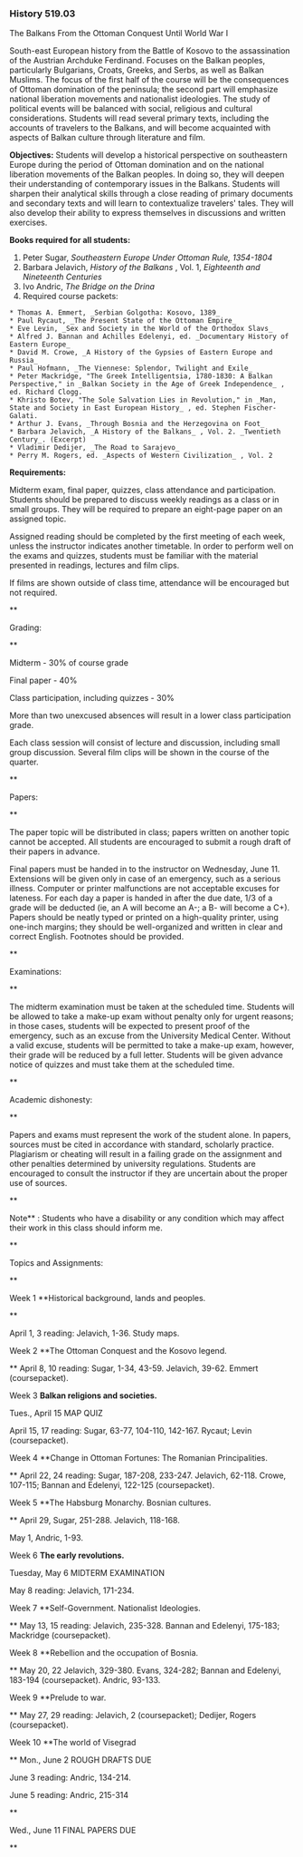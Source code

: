 ### History 519.03  
The Balkans From the Ottoman Conquest Until World War I



South-east European history from the Battle of Kosovo to the assassination of
the Austrian Archduke Ferdinand. Focuses on the Balkan peoples, particularly
Bulgarians, Croats, Greeks, and Serbs, as well as Balkan Muslims. The focus of
the first half of the course will be the consequences of Ottoman domination of
the peninsula; the second part will emphasize national liberation movements
and nationalist ideologies. The study of political events will be balanced
with social, religious and cultural considerations. Students will read several
primary texts, including the accounts of travelers to the Balkans, and will
become acquainted with aspects of Balkan culture through literature and film.



**Objectives:** Students will develop a historical perspective on southeastern
Europe during the period of Ottoman domination and on the national liberation
movements of the Balkan peoples. In doing so, they will deepen their
understanding of contemporary issues in the Balkans. Students will sharpen
their analytical skills through a close reading of primary documents and
secondary texts and will learn to contextualize travelers' tales. They will
also develop their ability to express themselves in discussions and written
exercises.



**Books required for all students:**

  1. Peter Sugar, _Southeastern Europe Under Ottoman Rule, 1354-1804_
  2. Barbara Jelavich, _History of the Balkans_ , Vol. 1, _Eighteenth and Nineteenth Centuries_
  3. Ivo Andric, _The Bridge on the Drina_
  4. Required course packets:

    * Thomas A. Emmert, _Serbian Golgotha: Kosovo, 1389_
    * Paul Rycaut, _The Present State of the Ottoman Empire_
    * Eve Levin, _Sex and Society in the World of the Orthodox Slavs_
    * Alfred J. Bannan and Achilles Edelenyi, ed. _Documentary History of Eastern Europe_
    * David M. Crowe, _A History of the Gypsies of Eastern Europe and Russia_
    * Paul Hofmann, _The Viennese: Splendor, Twilight and Exile_
    * Peter Mackridge, "The Greek Intelligentsia, 1780-1830: A Balkan Perspective," in _Balkan Society in the Age of Greek Independence_ , ed. Richard Clogg. 
    * Khristo Botev, "The Sole Salvation Lies in Revolution," in _Man, State and Society in East European History_ , ed. Stephen Fischer-Galati. 
    * Arthur J. Evans, _Through Bosnia and the Herzegovina on Foot_
    * Barbara Jelavich, _A History of the Balkans_ , Vol. 2. _Twentieth Century_. (Excerpt) 
    * Vladimir Dedijer, _The Road to Sarajevo_
    * Perry M. Rogers, ed. _Aspects of Western Civilization_ , Vol. 2  



**Requirements:**

Midterm exam, final paper, quizzes, class attendance and participation.
Students should be prepared to discuss weekly readings as a class or in small
groups. They will be required to prepare an eight-page paper on an assigned
topic.

Assigned reading should be completed by the first meeting of each week, unless
the instructor indicates another timetable. In order to perform well on the
exams and quizzes, students must be familiar with the material presented in
readings, lectures and film clips.

If films are shown outside of class time, attendance will be encouraged but
not required.

**

Grading:

**

Midterm - 30% of course grade

Final paper - 40%

Class participation, including quizzes - 30%

More than two unexcused absences will result in a lower class participation
grade.

Each class session will consist of lecture and discussion, including small
group discussion. Several film clips will be shown in the course of the
quarter.

**

Papers:

**

The paper topic will be distributed in class; papers written on another topic
cannot be accepted. All students are encouraged to submit a rough draft of
their papers in advance.

Final papers must be handed in to the instructor on Wednesday, June 11.
Extensions will be given only in case of an emergency, such as a serious
illness. Computer or printer malfunctions are not acceptable excuses for
lateness. For each day a paper is handed in after the due date, 1/3 of a grade
will be deducted (ie, an A will become an A-; a B- will become a C+). Papers
should be neatly typed or printed on a high-quality printer, using one-inch
margins; they should be well-organized and written in clear and correct
English. Footnotes should be provided.

**

Examinations:

**

The midterm examination must be taken at the scheduled time. Students will be
allowed to take a make-up exam without penalty only for urgent reasons; in
those cases, students will be expected to present proof of the emergency, such
as an excuse from the University Medical Center. Without a valid excuse,
students will be permitted to take a make-up exam, however, their grade will
be reduced by a full letter. Students will be given advance notice of quizzes
and must take them at the scheduled time.

**

Academic dishonesty:

**

Papers and exams must represent the work of the student alone. In papers,
sources must be cited in accordance with standard, scholarly practice.
Plagiarism or cheating will result in a failing grade on the assignment and
other penalties determined by university regulations. Students are encouraged
to consult the instructor if they are uncertain about the proper use of
sources.

**

Note** : Students who have a disability or any condition which may affect
their work in this class should inform me.



**

Topics and Assignments:

**

Week 1 **Historical background, lands and peoples.

**

April 1, 3 reading: Jelavich, 1-36. Study maps.

Week 2 **The Ottoman Conquest and the Kosovo legend.

** April 8, 10 reading: Sugar, 1-34, 43-59. Jelavich, 39-62. Emmert
(coursepacket).

Week 3 **Balkan religions and societies.**

Tues., April 15 MAP QUIZ

April 15, 17 reading: Sugar, 63-77, 104-110, 142-167. Rycaut;  Levin
(coursepacket).

Week 4 **Change in Ottoman Fortunes: The Romanian Principalities.

** April 22, 24 reading: Sugar, 187-208, 233-247. Jelavich, 62-118. Crowe,
107-115; Bannan and Edelenyi, 122-125 (coursepacket).

Week 5 **The Habsburg Monarchy. Bosnian cultures.

** April 29, Sugar, 251-288. Jelavich, 118-168.

May 1, Andric, 1-93.

Week 6 **The early revolutions.**

Tuesday, May 6 MIDTERM EXAMINATION

May 8 reading: Jelavich, 171-234.

Week 7 **Self-Government. Nationalist Ideologies.

** May 13, 15 reading: Jelavich, 235-328. Bannan and Edelenyi, 175-183;
Mackridge (coursepacket).

Week 8 **Rebellion and the occupation of Bosnia.

** May 20, 22 Jelavich, 329-380. Evans, 324-282; Bannan and Edelenyi, 183-194
(coursepacket). Andric, 93-133.

Week 9 **Prelude to war.

** May 27, 29 reading: Jelavich, 2 (coursepacket); Dedijer, Rogers
(coursepacket).

Week 10 **The world of Visegrad

** Mon., June 2 ROUGH DRAFTS DUE

June 3 reading: Andric, 134-214.

June 5 reading: Andric, 215-314

**

Wed., June 11 FINAL PAPERS DUE

**

